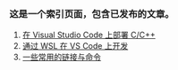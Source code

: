 ### 这是一个索引页面，包含已发布的文章。

1. [在 Visual Studio Code 上部署 C/C++](cpp-on-vscode.md)
2. [通过 WSL 在 VS Code 上开发](vscode-over-wsl.md)
3. [一些常用的链接与命令](commonly-used-commands.md)